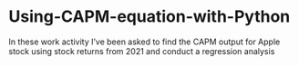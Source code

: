 # Using-CAPM-equation-with-Python
In these work activity I’ve been asked to find the CAPM output for Apple stock using stock returns from 2021 and conduct a regression analysis
